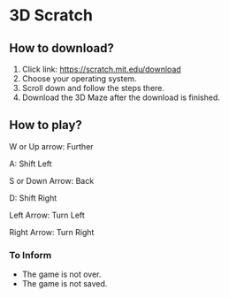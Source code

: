 # 3D Scratch
## How to download?
1. Click link: https://scratch.mit.edu/download
2. Choose your operating system.
3. Scroll down and follow the steps there.
4. Download the 3D Maze after the download is finished.

## How to play?
W or Up arrow: Further

A: Shift Left

S or Down Arrow: Back

D: Shift Right

Left Arrow: Turn Left

Right Arrow: Turn Right

### To Inform
- The game is not over.
- The game is not saved.
